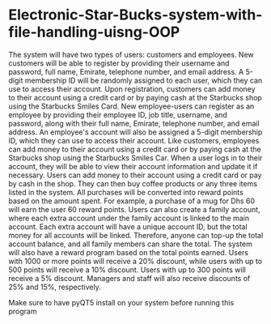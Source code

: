 # Electronic-Star-Bucks-system-with-file-handling-uisng-OOP
The system will have two types of users: customers and employees. New customers will be able to register by providing their username and password, full name, Emirate, telephone number, and email address. A 5-digit membership ID will be randomly assigned to each user, which they can use to access their account. Upon registration, customers can add money to their account using a credit card or by paying cash at the Starbucks shop using the Starbucks Smiles Card. New employee-users can register as an employee by providing their employee ID, job title, username, and password, along with their full name, Emirate, telephone number, and email address. An employee's account will also be assigned a 5-digit membership ID, which they can use to access their account. Like customers, employees can add money to their account using a credit card or by paying cash at the Starbucks shop using the Starbucks Smiles Car.
When a user logs in to their account, they will be able to view their account information and update it if necessary. Users can add money to their account using a credit card or pay by cash in the shop. They can then buy coffee products or any three items listed in the system. All purchases will be converted into reward points based on the amount spent. For example, a purchase of a mug for Dhs 60 will earn the user 60 reward points.
Users can also create a family account, where each extra account under the family account is linked to the main account. Each extra account will have a unique account ID, but the total money for all accounts will be linked. Therefore, anyone can top-up the total account balance, and all family members can share the total.
The system will also have a reward program based on the total points earned. Users with 1000 or more points will receive a 20% discount, while users with up to 500 points will receive a 10% discount. Users with up to 300 points will receive a 5% discount. Managers and staff will also receive discounts of 25% and 15%, respectively.

Make sure to have pyQT5 install on your system before running this program


